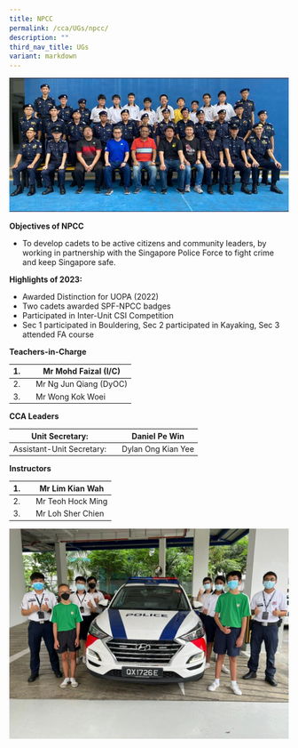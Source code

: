 ```yaml
---
title: NPCC
permalink: /cca/UGs/npcc/
description: ""
third_nav_title: UGs
variant: markdown
---
```

![](/images/2023%20npcc.jpg)


**Objectives of NPCC**

*   To develop cadets to be active citizens and community leaders, by working in partnership with the Singapore Police Force to fight crime and keep Singapore safe.

**Highlights of 2023:**

*   Awarded Distinction for UOPA (2022)
*   Two cadets awarded SPF-NPCC badges
*   Participated in Inter-Unit CSI Competition
*   Sec 1 participated in Bouldering, Sec 2 participated in Kayaking, Sec 3 attended FA course


**Teachers-in-Charge**

| 1. |  | Mr Mohd Faizal (I/C) |
| -------- | -------- | -------- |
| 2.     |      | Mr Ng Jun Qiang (DyOC)     |
| 3.     |      | Mr Wong Kok Woei    |


**CCA Leaders**

| Unit Secretary: |  | Daniel Pe Win |
| -------- | -------- | -------- |
| Assistant-Unit Secretary:    |      | Dylan Ong Kian Yee    |


**Instructors**

|  1. |  | Mr Lim Kian Wah |
| -------- | -------- | -------- |
|  2.     |      | Mr Teoh Hock Ming     |
|  3.     |      | Mr Loh Sher Chien     |

![](/images/2023%20npcc_3.jpg)